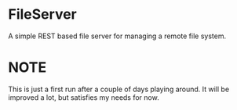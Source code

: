 # FileServer

A simple REST based file server for managing a remote file system.

# NOTE

This is just a first run after a couple of days playing around.  It will be improved a lot, but satisfies my needs for now.